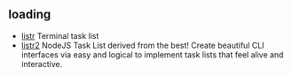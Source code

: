 ## loading

- [listr](https://github.com/SamVerschueren/listr) Terminal task list
- [listr2](https://github.com/listr2/listr2) NodeJS Task List derived from the best! Create beautiful CLI interfaces via easy and logical to implement task lists that feel alive and interactive.